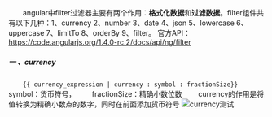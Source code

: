 　　angular中filter过滤器主要有两个作用：**格式化数据**和**过滤数据**。filter组件共有以下几种：1、currency 2、number 3、date 4、json 5、lowercase 6、uppercase 7、limitTo 8、orderBy 9、filter。
官方API：https://code.angularjs.org/1.4.0-rc.2/docs/api/ng/filter
##### 一 、currency
　　`{{ currency_expression | currency : symbol : fractionSize}}`
　　symbol：货币符号，
　　fractionSize：精确小数位数
　　currency的作用是将值转换为精确小数点的数字，同时在前面添加货币符号
![currency测试](http://upload-images.jianshu.io/upload_images/2058233-c2dc0b0e78ca8980.png?imageMogr2/auto-orient/strip%7CimageView2/2/w/1240)